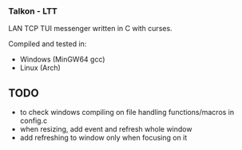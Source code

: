 ### Talkon - LTT

LAN TCP TUI messenger written in C with curses.

Compiled and tested in:

- Windows   (MinGW64 gcc)
- Linux     (Arch)

## TODO

- to check windows compiling on file handling functions/macros in config.c
- when resizing, add event and refresh whole window
- add refreshing to window only when focusing on it 